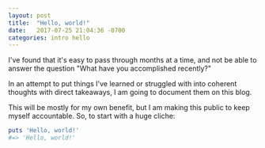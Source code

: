 ```yaml
---
layout: post
title:  "Hello, world!"
date:   2017-07-25 21:04:36 -0700
categories: intro hello
---
```


I've found that it's easy to pass through months at a time, and not be able
to answer the question "What have you accomplished recently?"

In an attempt to put things I've learned or struggled with into coherent
thoughts with direct takeaways, I am going to document them on this blog.

This will be mostly for my own benefit, but I am making this public to keep
myself accountable. So, to start with a huge cliche:

```ruby
puts 'Hello, world!'
#=> 'Hello, world!'
```
